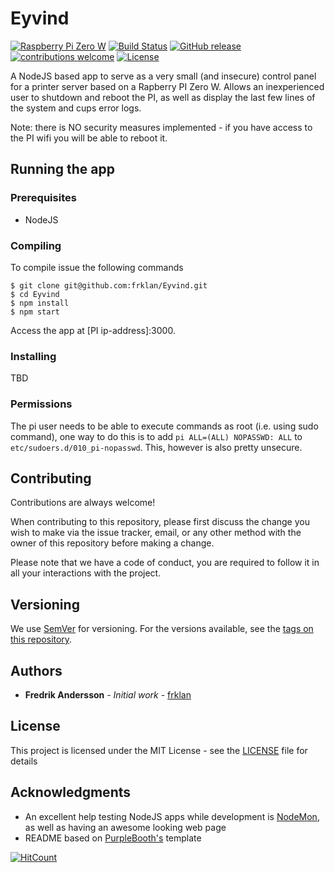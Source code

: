 # Eyvind
[![Raspberry Pi Zero W](https://img.shields.io/badge/RaspberryPI-Zero%20W-brightgreen.svg)](https://www.raspberrypi.org/products/raspberry-pi-zero-w/)
[![Build Status](https://travis-ci.org/frklan/eyvind.svg?branch=master)](https://travis-ci.org/frklan/Eyvind)
[![GitHub release](https://img.shields.io/github/release/frklan/Eyvind.svg)](https://github.com/frklan/Eyvind/releases)
[![contributions welcome](https://img.shields.io/badge/contributions-welcome-brightgreen.svg?style=flat)](https://github.com/frklan/Eyvind/issues)
[![License](http://img.shields.io/:license-mit-blue.svg?style=flat-square)](https://github.com/frklan/Eyvind/blob/master/LICENSE)

A NodeJS based app to serve as a very small (and insecure) control panel for a printer server based on a Rapberry PI Zero W. Allows an inexperienced user to shutdown and reboot the PI, as well as display the last few lines of the system and cups error logs.

Note: there is NO security measures implemented - if you have access to the PI wifi you will be able to reboot it.

## Running the app

### Prerequisites

* NodeJS

### Compiling

To compile issue the following commands

````
$ git clone git@github.com:frklan/Eyvind.git
$ cd Eyvind
$ npm install
$ npm start 
````

Access the app at [PI ip-address]:3000.

### Installing
TBD

### Permissions
The pi user needs to be able to execute commands as root (i.e. using sudo command), one way to do this is to add ```pi ALL=(ALL) NOPASSWD: ALL``` to ```etc/sudoers.d/010_pi-nopasswd```. This, however is also pretty unsecure.

## Contributing

Contributions are always welcome!

When contributing to this repository, please first discuss the change you wish to make via the issue tracker, email, or any other method with the owner of this repository before making a change.

Please note that we have a code of conduct, you are required to follow it in all your interactions with the project.

## Versioning

We use [SemVer](http://semver.org/) for versioning. For the versions available, see the [tags on this repository](https://github.com/frklan/Teleport2Lobby/tags).

## Authors

* **Fredrik Andersson** - *Initial work* - [frklan](https://github.com/frklan)

## License

This project is licensed under the MIT License - see the [LICENSE](LICENSE) file for details

## Acknowledgments
* An excellent help testing NodeJS apps while development is [NodeMon](https://nodemon.io/), as well as having an awesome looking web page
* README based on [PurpleBooth's](https://github.com/PurpleBooth) template





[![HitCount](http://hits.dwyl.io/frklan/Eyvind.svg)]()